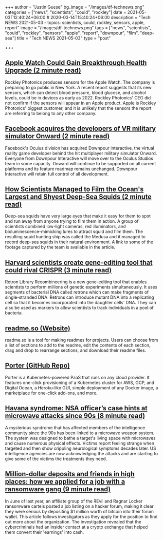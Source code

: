 +++
author = "Justin Guese"
bg_image = "/images/df-technews.png"
categories = ["news", "scientists", "could", "rockley"]
date = 2021-05-03T12:40:24+06:00 # 2020-03-14T15:40:24+06:00
description = "Tech NEWS 2021-05-03 - topics: scientists, could, rockley, sensors, apple, report"
image = "/images/df-technews.png"
tags = ["news", "scientists", "could", "rockley", "sensors", "apple", "report", "downpour", "film", "deep-sea"]
title = "Tech NEWS 2021-05-03"
type = "post"

+++

## [Apple Watch Could Gain Breakthrough Health Upgrade (2 minute read)](https://www.forbes.com/sites/davidphelan/2021/05/02/apple-watch-could-gain-breakthrough-health-upgrade-report-claims/)

Rockley Photonics produces sensors for the Apple Watch. The company is preparing to go public in New York. A recent report suggests that its new sensors, which can detect blood pressure, blood glucose, and alcohol levels, could be in devices as early as 2022. Rockley Photonics' CEO did not confirm if the sensors will appear in an Apple product. Apple is Rockley Photonics' biggest customer, and it is unlikely that the sensors the report are referring to belong to any other company.

## [Facebook acquires the developers of VR military simulator Onward (2 minute read)](https://www.theverge.com/2021/4/30/22412882/facebook-oculus-studios-onward-developer-downpour-interactive-acqusition)

Facebook's Oculus division has acquired Downpour Interactive, the virtual reality game developer behind the hit multiplayer military simulator Onward. Everyone from Downpour Interactive will move over to the Oculus Studios team in some capacity. Onward will continue to be supported on all current platforms and its feature roadmap remains unchanged. Downpour Interactive will retain full control of all development.

## [How Scientists Managed to Film the Ocean's Largest and Shyest Deep-Sea Squids (2 minute read)](https://interestingengineering.com/how-scientists-managed-to-film-the-oceans-largest-and-shyest-deep-sea-squids)

Deep-sea squids have very large eyes that make it easy for them to spot and run away from anyone trying to film them in action. A group of scientists combined low-light cameras, red illuminators, and bioluminescence-mimicking lures to attract squid and film them. The resulting squid hunting ship was called the Medusa and it managed to record deep-sea squids in their natural environment. A link to some of the footage captured by the team is available in the article.

## [Harvard scientists create gene-editing tool that could rival CRISPR (3 minute read)](https://www.engadget.com/harvard-gene-editing-tool-rlr-214700187.html)

Retron Library Recombineering is a new gene-editing tool that enables scientists to perform millions of genetic experiments simultaneously. It uses segments of bacterial DNA called retrons which can make fragments of single-stranded DNA. Retrons can introduce mutant DNA into a replicating cell so that it becomes incorporated into the daughter cells' DNA. They can also be used as markers to allow scientists to track individuals in a pool of bacteria.

## [readme.so (Website)](https://readme.so/)

readme.so is a tool for making readmes for projects. Users can choose from a list of sections to add to the readme, edit the contents of each section, drag and drop to rearrange sections, and download their readme files.

## [Porter (GitHub Repo)](https://github.com/porter-dev/porter)

Porter is a Kubernetes-powered PaaS that runs on any cloud provider. It features one-click provisioning of a Kubernetes cluster for AWS, GCP, and Digital Ocean, a Heroku-like GUI, simple deployment of any Docker image, a marketplace for one-click add-ons, and more.

## [Havana syndrome: NSA officer’s case hints at microwave attacks since 90s (8 minute read)](https://www.theguardian.com/world/2021/may/02/havana-syndrome-nsa-officer-microwave-attacks-since-90s)

A mysterious syndrome that has affected members of the intelligence community since the 90s has been linked to a microwave weapon system. The system was designed to bathe a target's living space with microwaves and cause numerous physical effects. Victims report feeling strange when targeted and then show crippling neurological symptoms decades later. US intelligence agencies are now acknowledging the attacks and are starting to give some of the victims the treatments they need.

## [Million-dollar deposits and friends in high places: how we applied for a job with a ransomware gang (9 minute read)](https://cybernews.com/security/how-we-applied-to-work-with-ransomware-gang/)

In June of last year, an affiliate group of the REvil and Ragnar Locker ransomware cartels posted a job listing on a hacker forum, making it clear they were serious by depositing $1 million worth of bitcoin into their forum wallet. This article follows investigators as they apply for the position to find out more about the organization. The investigation revealed that the cybercriminals had an insider contact at a crypto exchange that helped them convert their 'earnings' into cash.

